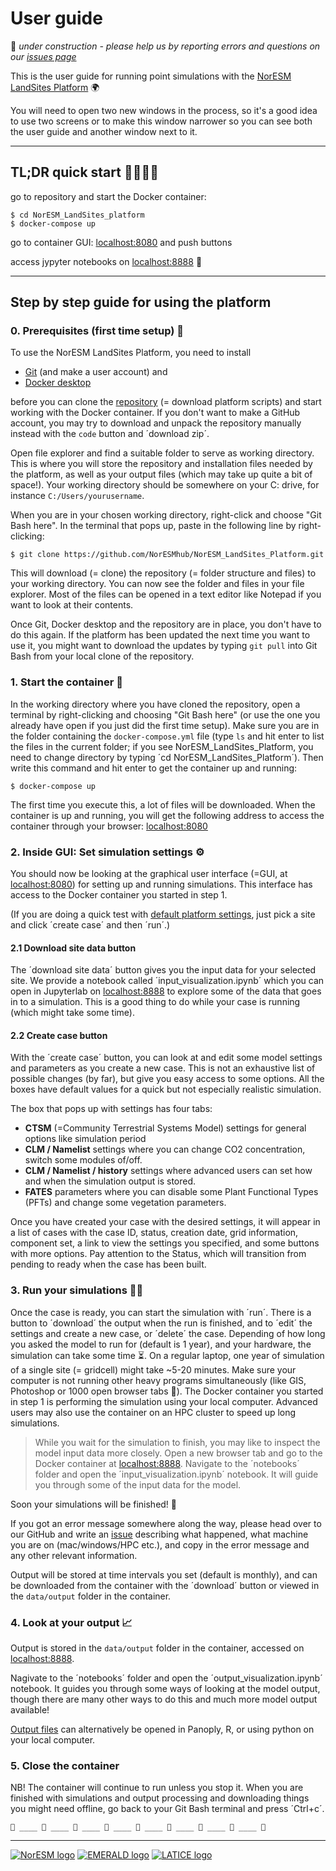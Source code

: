 # User guide

🚧 *under construction - please help us by reporting errors and questions on our [issues page](https://github.com/NorESMhub/NorESM_LandSites_Platform/issues/new)*

This is the user guide for running point simulations with the [NorESM LandSites Platform](https://noresmhub.github.io/NorESM_LandSites_Platform/) 🌍

You will need to open two new windows in the process, so it's a good idea to use two screens or to make this window narrower so you can see both the user guide and another window next to it.

***********************************************

## TL;DR quick start 🏃‍♀️🏃‍♂️

go to repository and start the Docker container: 
    
    $ cd NorESM_LandSites_platform 
    $ docker-compose up
    
go to container GUI: [localhost:8080](http://localhost:8080) and push buttons

access jypyter notebooks on [localhost:8888](http://localhost:8888) 🎉


***********************************************

## Step by step guide for using the platform


### 0. Prerequisites (first time setup) 🌱

To use the NorESM LandSites Platform, you need to install 

- [Git](https://git-scm.com/downloads "click the pc screen button if you are on Windows") (and make a user account) and
- [Docker desktop](https://www.docker.com/products/docker-desktop) 

before you can clone the [repository](https://github.com/NorESMhub/NorESM_LandSites_Platform "repository for the NorESM LandSites platform") (= download platform scripts) and start working with the Docker container. If you don't want to make a GitHub account, you may try to download and unpack the repository manually instead with the `code` button and ´download zip´.

Open file explorer and find a suitable folder to serve as working directory. This is where you will store the repository and installation files needed by the platform, as well as your output files (which may take up quite a bit of space!). Your working directory should be somewhere on your C: drive, for instance `C:/Users/yourusername`.

When you are in your chosen working directory, right-click and choose "Git Bash here". In the terminal that pops up, paste in the following line by right-clicking:
    
    $ git clone https://github.com/NorESMhub/NorESM_LandSites_Platform.git

This will download (= clone) the repository (= folder structure and files) to your working directory. You can now see the folder and files in your file explorer. Most of the files can be opened in a text editor like Notepad if you want to look at their contents.

Once Git, Docker desktop and the repository are in place, you don't have to do this again. If the platform has been updated the next time you want to use it, you might want to download the updates by typing `git pull` into Git Bash from your local clone of the repository. 

### 1. Start the container 🧰

In the working directory where you have cloned the repository, open a terminal by right-clicking and choosing "Git Bash here" (or use the one you already have open if you just did the first time setup). Make sure you are in the folder containing the `docker-compose.yml` file (type `ls` and hit enter to list the files in the current folder; if you see NorESM_LandSites_Platform, you need to change directory by typing ´cd NorESM_LandSites_Platform´). Then write this command and hit enter to get the container up and running:

    $ docker-compose up

The first time you execute this, a lot of files will be downloaded. When the container is up and running, you will get the following address to access the container through your browser: [localhost:8080](http://localhost:8080)


### 2. Inside GUI: Set simulation settings ⚙️

You should now be looking at the graphical user interface (=GUI, at [localhost:8080](http://localhost:8080)) for setting up and running simulations. This interface has access to the Docker container you started in step 1.

(If you are doing a quick test with [default platform settings](https://noresmhub.github.io/NorESM_LandSites_Platform/#settings-file), just pick a site and click  ´create case´ and then ´run´.)

#### 2.1 Download site data button

The ´download site data´ button gives you the input data for your selected site. We provide a notebook called ´input_visualization.ipynb´ which you can open in Jupyterlab on [localhost:8888](localhost:8888) to explore some of the data that goes in to a simulation. This is a good thing to do while your case is running (which might take some time).

#### 2.2 Create case button

With the ´create case´ button, you can look at and edit some model settings and parameters as you create a new case. This is not an exhaustive list of possible changes (by far), but give you easy access to some options. All the boxes have default values for a quick but not especially realistic simulation.

The box that pops up with settings has four tabs:

- **CTSM** (=Community Terrestrial Systems Model) settings for general options like simulation period
- **CLM / Namelist** settings where you can change CO2 concentration, switch some modules of/off.
- **CLM / Namelist / history** settings where advanced users can set how and when the simulation output is stored.
- **FATES** parameters where you can disable some Plant Functional Types (PFTs) and change some vegetation parameters.

Once you have created your case with the desired settings, it will appear in a list of cases with the case ID, status, creation date, grid information, component set, a link to view the settings you specified, and some buttons with more options. Pay attention to the Status, which will transition from pending to ready when the case has been built. 

### 3. Run your simulations 👩‍💻

Once the case is ready, you can start the simulation with ´run´. There is a button to ´download´ the output when the run is finished, and to ´edit´ the settings and create a new case, or ´delete´ the case. Depending of how long you asked the model to run for (default is 1 year), and your hardware, the simulation can take some time ⏳. On a regular laptop, one year of simulation of a single site (= gridcell) might take ~5-20 minutes. Make sure your computer is not running other heavy programs simultaneously (like GIS, Photoshop or 1000 open browser tabs 👀). The Docker container you started in step 1 is performing the simulation using your local computer. Advanced users may also use the container on an HPC cluster to speed up long simulations.

> While you wait for the simulation to finish, you may like to inspect the model input data more closely. Open a new browser tab and go to the Docker container at [localhost:8888](http://localhost:8888). Navigate to the ´notebooks´ folder and open the ´input_visualization.ipynb´ notebook. It will guide you through some of the input data for the model. 

Soon your simulations will be finished! 🎉 

If you got an error message somewhere along the way, please head over to our GitHub and write an [issue](https://github.com/NorESMhub/NorESM_LandSites_Platform/issues/new) describing what happened, what machine you are on (mac/windows/HPC etc.), and copy in the error message and any other relevant information. 

Output will be stored at time intervals you set (default is monthly), and can be downloaded from the container with the ´download´ button or viewed in the `data/output` folder in the container. 

### 4. Look at your output 📈

Output is stored in the `data/output` folder in the container, accessed on [localhost:8888](http://localhost:8888).

Nagivate to the ´notebooks´ folder and open the ´output_visualization.ipynb´ notebook. It guides you through some ways of looking at the model output, though there are many other ways to do this and much more model output available!

[Output files](https://noresmhub.github.io/NorESM_LandSites_Platform/#postprocess) can alternatively be opened in Panoply, R, or using python on your local computer.

### 5. Close the container

NB! The container will continue to run unless you stop it. When you are finished with simulations and output processing and downloading things you might need offline, go back to your Git Bash terminal and press ´Ctrl+c´.


    🌲 ____ 🌳 ____ 🌲 ____ 🌳 ____ 🌲 ____ 🌳 ____ 🌲 ____ 🌳 ____ 🌲


***************************************************

[![NorESM logo](https://tinyimg.io/i/9AdhM6J.png "the Norwegian Earth System Model")](https://www.noresm.org/)
[![EMERALD logo](https://tinyimg.io/i/O6Vkl1F.png "EMERALD project")](https://www.mn.uio.no/geo/english/research/projects/emerald/)
[![LATICE logo](https://tinyimg.io/i/4IM1ogh.png "Land-ATmosphere Interactions in Cold Environments research group")](https://www.mn.uio.no/geo/english/research/groups/latice/)
